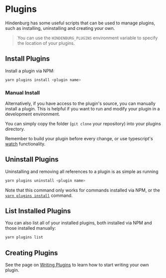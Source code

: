 # Plugins
Hindenburg has some useful scripts that can be used to manage plugins, such as
installing, uninstalling and creating your own.

> You can use the `HINDENBURG_PLUGINS` environment variable to specify the location
of your plugins.

## Install Plugins
Install a plugin via NPM:
```sh
yarn plugins install <plugin name>
```

### Manual Install
Alternatively, if you have access to the plugin's source, you can manually install
a plugin. This is helpful if you want to run and modify your plugin in a development
environment.

You can simply copy the folder (`git clone` your repository) into your plugins
directory.

Remember to build your plugin before every change, or use typescript's [watch](https://www.typescriptlang.org/docs/handbook/configuring-watch.html)
functionality.

## Uninstall Plugins
Uninstalling and removing all references to a plugin is as simple as running
```sh
yarn plugins uninstall <plugin name>
```

Note that this command only works for commands installed via NPM, or the [`yarn
plugins install`](#install-plugins) command.

## List Installed Plugins
You can also list all of your installed plugins, both installed via NPM and those
installed manually:
```sh
yarn plugins list
```

## Creating Plugins
See the page on [Writing Plugins](https://skeldjs.github.io/Hindenburg/pages/Writing%20Plugins/Getting%20Started.html)
to learn how to start writing your own plugin.